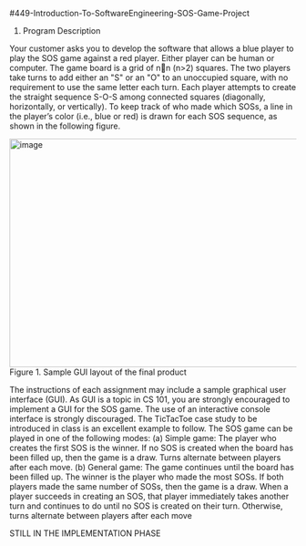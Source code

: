 
#449-Introduction-To-SoftwareEngineering-SOS-Game-Project
1. Program Description

Your customer asks you to develop the software that allows a blue player to play the SOS game
against a red player. Either player can be human or computer.
The game board is a grid of nn (n>2) squares. The two players take turns to add either an "S" or
an "O" to an unoccupied square, with no requirement to use the same letter each turn. Each
player attempts to create the straight sequence S-O-S among connected squares (diagonally,
horizontally, or vertically). To keep track of who made which SOSs, a line in the player’s color
(i.e., blue or red) is drawn for each SOS sequence, as shown in the following figure.

<img width="696" height="401" alt="image" src="https://github.com/user-attachments/assets/9494d6c9-3009-41aa-bfc5-08c8fd19eecf" />
Figure 1. Sample GUI layout of the final product

The instructions of each assignment may include a sample graphical user interface (GUI). As
GUI is a topic in CS 101, you are strongly encouraged to implement a GUI for the SOS game.
The use of an interactive console interface is strongly discouraged. The TicTacToe case study to
be introduced in class is an excellent example to follow.
The SOS game can be played in one of the following modes:
(a) Simple game: The player who creates the first SOS is the winner. If no SOS is created
when the board has been filled up, then the game is a draw. Turns alternate between
players after each move.
(b) General game: The game continues until the board has been filled up. The winner is the
player who made the most SOSs. If both players made the same number of SOSs, then
the game is a draw. When a player succeeds in creating an SOS, that player immediately
takes another turn and continues to do until no SOS is created on their turn. Otherwise, turns alternate between players after each move


STILL IN THE IMPLEMENTATION PHASE
